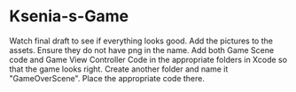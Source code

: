 # Ksenia-s-Game
Watch final draft to see if everything looks good.
Add the pictures to the assets. 
Ensure they do not have png in the name.
Add both Game Scene code and Game View Controller Code in the appropriate folders in Xcode so that the game looks right.
Create another folder and name it "GameOverScene". Place the appropriate code there.
